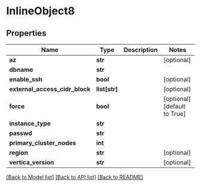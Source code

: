 # InlineObject8


## Properties
Name | Type | Description | Notes
------------ | ------------- | ------------- | -------------
**az** | **str** |  | [optional] 
**dbname** | **str** |  | 
**enable_ssh** | **bool** |  | [optional] 
**external_access_cidr_block** | **list[str]** |  | [optional] 
**force** | **bool** |  | [optional] [default to True]
**instance_type** | **str** |  | 
**passwd** | **str** |  | 
**primary_cluster_nodes** | **int** |  | 
**region** | **str** |  | [optional] 
**vertica_version** | **str** |  | [optional] 

[[Back to Model list]](../README.md#documentation-for-models) [[Back to API list]](../README.md#documentation-for-api-endpoints) [[Back to README]](../README.md)


